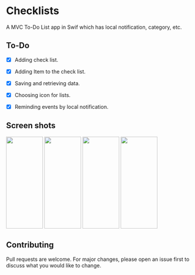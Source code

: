# Checklists
A MVC To-Do List app in Swif which has local notification, category, etc.


## To-Do
- [x] Adding check list.
- [x] Adding Item to the check list.
- [x] Saving and retrieving data.
- [x] Choosing icon for lists.
- [x] Reminding events by local notification.


## Screen shots

<img src="https://user-images.githubusercontent.com/30632761/51424207-fdba1b00-1bdf-11e9-8bf0-a5b6bc6ab66b.png" width="100" height="250" />

<img src="https://user-images.githubusercontent.com/30632761/51424234-57bae080-1be0-11e9-9758-2c59a7313717.png" width="100" height="250" />

<img src="https://user-images.githubusercontent.com/30632761/51424249-7e791700-1be0-11e9-9d36-f083efd59ff0.png" width="100" height="250" />

<img src="https://user-images.githubusercontent.com/30632761/51424251-846ef800-1be0-11e9-8b2d-2fb4fd6febec.png" width="100" height="250" />


## Contributing
Pull requests are welcome. For major changes, please open an issue first to discuss what you would like to change.
